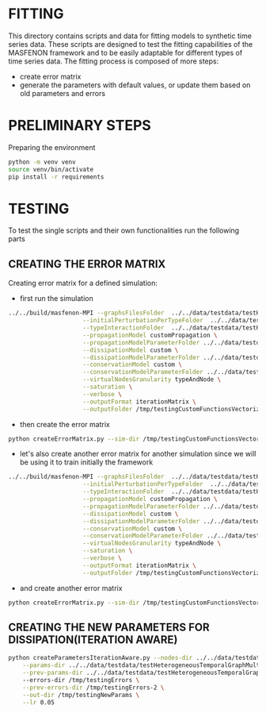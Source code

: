 # FITTING
This directory contains scripts and data for fitting models to synthetic time series data. These scripts are designed to test the fitting capabilities of the MASFENON framework and to be easily adaptable for different types of time series data.
The fitting process is composed of more steps:
- create error matrix
- generate the parameters with default values, or update them based on old parameters and errors

# PRELIMINARY STEPS
Preparing the environment
```bash
python -m venv venv
source venv/bin/activate
pip install -r requirements
```

# TESTING
To test the single scripts and their own functionalities run the following parts

## CREATING THE ERROR MATRIX
Creating error matrix for a defined simulation:
- first run the simulation
```bash
../../build/masfenon-MPI --graphsFilesFolder  ../../data/testdata/testHeterogeneousGraph/graphs \
                     --initialPerturbationPerTypeFolder  ../../data/testdata/testHeterogeneousGraph/initialValuesPartialTypes \
                     --typeInteractionFolder  ../../data/testdata/testHeterogeneousGraph/interactions \
                     --propagationModel customPropagation \
                     --propagationModelParameterFolder ../../data/testdata/testHeterogeneousTemporalGraphMultipleInteractions/parameters/propagationParametersAllEqual \
                     --dissipationModel custom \
                     --dissipationModelParameterFolder ../../data/testdata/testHeterogeneousTemporalGraphMultipleInteractions/parameters/dissipationParametersAllEqual \
                     --conservationModel custom \
                     --conservationModelParameterFolder ../../data/testdata/testHeterogeneousTemporalGraphMultipleInteractions/parameters/conservationParametersAllEqual \
                     --virtualNodesGranularity typeAndNode \
                     --saturation \
                     --verbose \
                     --outputFormat iterationMatrix \
                     --outputFolder /tmp/testingCustomFunctionsVectorizedFinal
```
- then create the error matrix
```bash
python createErrorMatrix.py --sim-dir /tmp/testingCustomFunctionsVectorizedFinal/iterationMatrices --real-dir ../../data/testFitting/syntheticTimeSeries --out-dir /tmp/testingErrors 
```
- let's also create another error matrix for another simulation since we will be using it to train initially the framework
```bash
../../build/masfenon-MPI --graphsFilesFolder  ../../data/testdata/testHeterogeneousGraph/graphs \
                     --initialPerturbationPerTypeFolder  ../../data/testdata/testHeterogeneousGraph/initialValuesPartialTypes \
                     --typeInteractionFolder  ../../data/testdata/testHeterogeneousGraph/interactions \
                     --propagationModel customPropagation \
                     --propagationModelParameterFolder ../../data/testdata/testHeterogeneousTemporalGraphMultipleInteractions/parameters/propagationParameters \
                     --dissipationModel custom \
                     --dissipationModelParameterFolder ../../data/testdata/testHeterogeneousTemporalGraphMultipleInteractions/parameters/dissipationParameters \
                     --conservationModel custom \
                     --conservationModelParameterFolder ../../data/testdata/testHeterogeneousTemporalGraphMultipleInteractions/parameters/conservationParameters \
                     --virtualNodesGranularity typeAndNode \
                     --saturation \
                     --verbose \
                     --outputFormat iterationMatrix \
                     --outputFolder /tmp/testingCustomFunctionsVectorizedFinal-2
```
- and create another error matrix
```bash
python createErrorMatrix.py --sim-dir /tmp/testingCustomFunctionsVectorizedFinal-2/iterationMatrices --real-dir ../../data/testFitting/syntheticTimeSeries --out-dir /tmp/testingErrors-2 
```
## CREATING THE NEW PARAMETERS FOR DISSIPATION(ITERATION AWARE)
```bash
python createParametersIterationAware.py --nodes-dir ../../data/testdata/testHeterogeneousTemporalGraphMultipleInteractions/nodesDescriptionDifferentStructure \
    --params-dir ../../data/testdata/testHeterogeneousTemporalGraphMultipleInteractions/parameters/dissipationParameters \
    --prev-params-dir ../../data/testdata/testHeterogeneousTemporalGraphMultipleInteractions/parameters/dissipationParametersAllEqual \ 
    --errors-dir /tmp/testingErrors \
    --prev-errors-dir /tmp/testingErrors-2 \
    --out-dir /tmp/testingNewParams \
    --lr 0.05
```
